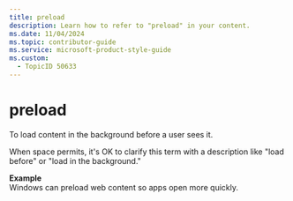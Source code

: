 ```yaml
---
title: preload
description: Learn how to refer to "preload" in your content.
ms.date: 11/04/2024
ms.topic: contributor-guide
ms.service: microsoft-product-style-guide
ms.custom:
  - TopicID 50633
---
```



# preload

To load content in the background before a user sees it.  

When space permits, it's OK to clarify this term with a description like "load before" or "load in the background."

**Example**  
Windows can preload web content so apps open more quickly.   